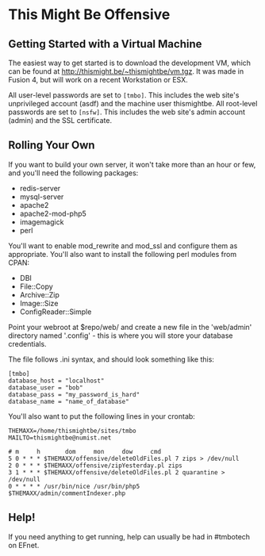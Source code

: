 This Might Be Offensive
=======================

Getting Started with a Virtual Machine
--------------------------------------

The easiest way to get started is to download the development VM, which can be found at http://thismight.be/~thismightbe/vm.tgz. It was made in Fusion 4, but will work on a recent Workstation or ESX.

All user-level passwords are set to `[tmbo]`. This includes the web site's unprivileged account (asdf) and the machine user thismightbe.
All root-level passwords are set to `[nsfw]`. This includes the web site's admin account (admin) and the SSL certificate.

Rolling Your Own
----------------

If you want to build your own server, it won't take more than an hour or few, and you'll need the following packages:

* redis-server
* mysql-server
* apache2
* apache2-mod-php5
* imagemagick
* perl

You'll want to enable mod_rewrite and mod_ssl and configure them as appropriate. You'll also want to install the following perl modules from CPAN:

* DBI
* File::Copy
* Archive::Zip
* Image::Size
* ConfigReader::Simple

Point your webroot at $repo/web/ and create a new file in the 'web/admin' directory named '.config' - this is where you will store your
database credentials.

The file follows .ini syntax, and should look something like this:

    [tmbo]
    database_host = "localhost"
    database_user = "bob"
    database_pass = "my_password_is_hard"
    database_name = "name_of_database"

You'll also want to put the following lines in your crontab:

    THEMAXX=/home/thismightbe/sites/tmbo
    MAILTO=thismightbe@numist.net
    
    # m     h       dom     mon     dow     cmd
    5 0 * * * $THEMAXX/offensive/deleteOldFiles.pl 7 zips > /dev/null
    2 0 * * * $THEMAXX/offensive/zipYesterday.pl zips
    3 1 * * * $THEMAXX/offensive/deleteOldFiles.pl 2 quarantine > /dev/null
    0 * * * * /usr/bin/nice /usr/bin/php5 $THEMAXX/admin/commentIndexer.php

Help!
-----

If you need anything to get running, help can usually be had in #tmbotech on EFnet.